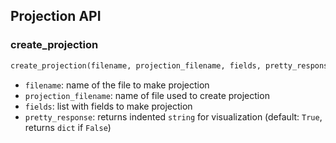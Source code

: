 ## Projection API

### create_projection

```python
create_projection(filename, projection_filename, fields, pretty_response=True)
```

* `filename`: name of the file to make projection
* `projection_filename`: name of file used to create projection
* `fields`: list with fields to make projection
* `pretty_response`: returns indented `string` for visualization
(default: `True`, returns `dict` if `False`)
